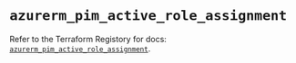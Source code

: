 # `azurerm_pim_active_role_assignment`

Refer to the Terraform Registory for docs: [`azurerm_pim_active_role_assignment`](https://registry.terraform.io/providers/hashicorp/azurerm/3.82.0/docs/resources/pim_active_role_assignment).
